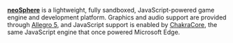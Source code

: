 [**neoSphere**](https://www.spheredev.org/) is a lightweight, fully sandboxed, JavaScript-powered game engine and development platform. Graphics and audio support are provided through [Allegro 5](http://liballeg.org/), and JavaScript support is enabled by [ChakraCore](https://github.com/Microsoft/ChakraCore), the same JavaScript engine that once powered Microsoft Edge.